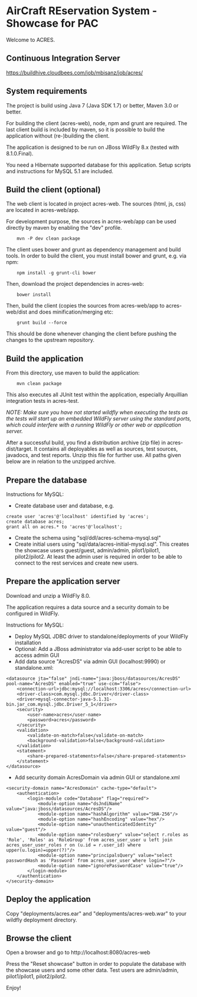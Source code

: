 AirCraft REservation System - Showcase for PAC
==============================================

Welcome to ACRES.

Continuous Integration Server
-----------------------------

https://buildhive.cloudbees.com/job/mbisanz/job/acres/

System requirements
-------------------

The project is build using Java 7 (Java SDK 1.7) or better, Maven 3.0 or better.

For building the client (acres-web), node, npm and grunt are required. The last client build is included by maven, so it is possible to build the application without (re-)building the client.  

The application is designed to be run on JBoss WildFly 8.x (tested with 8.1.0.Final).

You need a Hibernate supported database for this application. Setup scripts and instructions for MySQL 5.1 are included. 

Build the client (optional)
---------------------------

The web client is located in project acres-web. The sources (html, js, css) are located in acres-web/app.

For development purpose, the sources in acres-web/app can be used directly by maven by enabling the "dev" profile.

        mvn -P dev clean package

The client uses bower and grunt as dependency management and build tools. In order to build the client, you must install bower and grunt, e.g. via npm:

        npm install -g grunt-cli bower

Then, download the project dependencies in acres-web:

        bower install

Then, build the client (copies the sources from acres-web/app to acres-web/dist and does minification/merging etc:

        grunt build --force

This should be done whenever changing the client before pushing the changes to the upstream repository.

Build the application
---------------------

From this directory, use maven to build the application:

        mvn clean package
        
This also executes all JUnit test within the application, especially Arquillian integration tests in acres-test.

_NOTE: Make sure you have not started wildfly when executing the tests as the tests will start up an embedded WildFly server using the standard ports, which could interfere with a running WildFly or other web or application server._

After a successful build, you find a distribution archive (zip file) in acres-dist/target. It contains all deployables as well as sources, test sources, javadocs, and test reports. Unzip this file for further use. All paths given below are in relation to the unzipped archive.

Prepare the database
--------------------

Instructions for MySQL:

- Create database user and database, e.g.
```
create user 'acres'@'localhost' identified by 'acres';
create database acres;
grant all on acres.* to 'acres'@'localhost';
```
- Create the schema using "sql/ddl/acres-schema-mysql.sql"
- Create initial users using "sql/data/acres-initial-mysql.sql". This creates the showcase users guest/guest, admin/admin, pilot1/pilot1, pilot2/pilot2. At least the admin user is required in order to be able to connect to the rest services and create new users.
  
Prepare the application server
------------------------------

Download and unzip a WildFly 8.0. 

The application requires a data source and a security domain to be configured in WildFly.

Instructions for MySQL:

- Deploy MySQL JDBC driver to standalone/deployments of your WildFly installation
- Optional: Add a JBoss administrator via add-user script to be able to access admin GUI
- Add data source "AcresDS" via admin GUI (localhost:9990) or standalone.xml:
```
<datasource jta="false" jndi-name="java:jboss/datasources/AcresDS" pool-name="AcresDS" enabled="true" use-ccm="false">
    <connection-url>jdbc:mysql://localhost:3306/acres</connection-url>
    <driver-class>com.mysql.jdbc.Driver</driver-class>
    <driver>mysql-connector-java-5.1.31-bin.jar_com.mysql.jdbc.Driver_5_1</driver>
    <security>
        <user-name>acres</user-name>
        <password>acres</password>
    </security>
    <validation>
        <validate-on-match>false</validate-on-match>
        <background-validation>false</background-validation>
    </validation>
    <statement>
        <share-prepared-statements>false</share-prepared-statements>
    </statement>
</datasource>
```
- Add security domain AcresDomain via admin GUI or standalone.xml
```
<security-domain name="AcresDomain" cache-type="default">
    <authentication>
        <login-module code="Database" flag="required">
            <module-option name="dsJndiName" value="java:jboss/datasources/AcresDS"/>
            <module-option name="hashAlgorithm" value="SHA-256"/>
            <module-option name="hashEncoding" value="hex"/>
            <module-option name="unauthenticatedIdentity" value="guest"/>
            <module-option name="rolesQuery" value="select r.roles as 'Role', 'Roles' as 'RoleGroup' from acres_user_user u left join acres_user_user_roles r on (u.id = r.user_id) where upper(u.login)=upper(?)"/>
            <module-option name="principalsQuery" value="select passwordHash as 'Password' from acres_user_user where login=?"/>
            <module-option name="ignorePasswordCase" value="true"/>
        </login-module>
    </authentication>
</security-domain>
```

Deploy the application
----------------------

Copy "deployments/acres.ear" and "deployments/acres-web.war" to your wildfly deployment directory.

Browse the client
-----------------
Open a browser and go to
        http://localhost:8080/acres-web

Press the "Reset showcase" button in order to populate the database with the showcase users and some other data. Test users are admin/admin, pilot1/pilot1, pilot2/pilot2.

Enjoy!